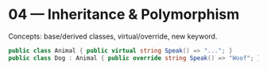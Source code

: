 # 04 — Inheritance & Polymorphism

Concepts: base/derived classes, virtual/override, new keyword.

```csharp
public class Animal { public virtual string Speak() => "..."; }
public class Dog : Animal { public override string Speak() => "Woof"; }
```
